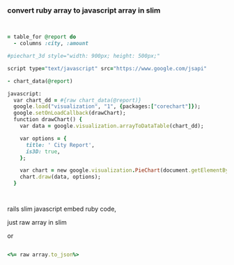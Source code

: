 ### convert ruby array to javascript array in slim


```ruby


= table_for @report do
  - columns :city, :amount

#piechart_3d style="width: 900px; height: 500px;"

script type="text/javascript" src="https://www.google.com/jsapi"

- chart_data(@report)

javascript:
  var chart_dd = #{raw chart_data(@report)}
  google.load("visualization", "1", {packages:["corechart"]});
  google.setOnLoadCallback(drawChart);
  function drawChart() {
    var data = google.visualization.arrayToDataTable(chart_dd);

    var options = {
      title: ' City Report',
      is3D: true,
    };

    var chart = new google.visualization.PieChart(document.getElementById('piechart_3d'));
    chart.draw(data, options);
  } 




```

rails slim javascript embed ruby code,


just raw array in slim

or 

```ruby

<%= raw array.to_json%>

```
